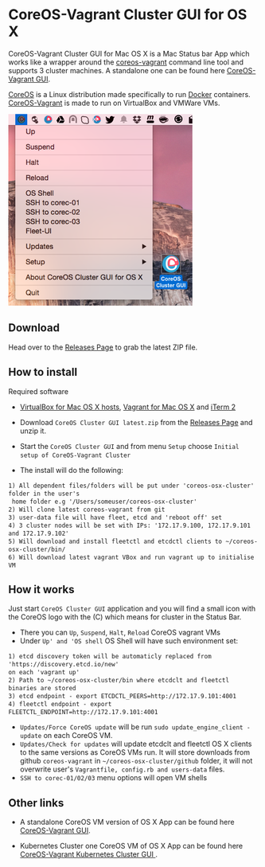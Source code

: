 CoreOS-Vagrant Cluster GUI for OS X
============================

CoreOS-Vagrant Cluster GUI for Mac OS X is a Mac Status bar App which works like a wrapper around the [coreos-vagrant](https://github.com/coreos/coreos-vagrant) command line tool and supports 3 cluster machines. A standalone one can be found here [CoreOS-Vagrant GUI](https://github.com/rimusz/coreos-osx-gui).
 
[CoreOS](https://coreos.com) is a Linux distribution made specifically to run [Docker](https://www.docker.io/) containers.
[CoreOS-Vagrant](https://github.com/coreos/coreos-vagrant) is made to run on VirtualBox and VMWare VMs.

![CoreOS-Vagrant-Cluster-GUI](coreos-vagrant-cluster-gui.png "CoreOS-Vagrant-Cluster-GUI")

Download
--------
Head over to the [Releases Page](https://github.com/rimusz/coreos-osx-gui-cluster/releases) to grab the latest ZIP file.


How to install
----------

Required software
* [VirtualBox for Mac OS X hosts](https://www.virtualbox.org/wiki/Downloads), [Vagrant for Mac OS X](http://www.vagrantup.com/downloads.html) and [iTerm 2](http://www.iterm2.com/#/section/downloads)

* Download `CoreOS Cluster GUI latest.zip` from the [Releases Page](https://github.com/rimusz/coreos-osx-gui-cluster/releases) and unzip it.
* Start the `CoreOS Cluster GUI` and from menu `Setup` choose `Initial setup of CoreOS-Vagrant Cluster` 
* The install will do the following:
````
1) All dependent files/folders will be put under 'coreos-osx-cluster' folder in the user's 
 home folder e.g '/Users/someuser/coreos-osx-cluster'
2) Will clone latest coreos-vagrant from git
3) user-data file will have fleet, etcd and 'reboot off' set
4) 3 cluster nodes will be set with IPs: '172.17.9.100, 172.17.9.101 and 172.17.9.102'
5) Will download and install fleetctl and etcdctl clients to ~/coreos-osx-cluster/bin/
6) Will download latest vagrant VBox and run vagrant up to initialise VM
````

How it works
------------

Just start `CoreOS Cluster GUI` application and you will find a small icon with the CoreOS logo with the (C) which means for cluster in the Status Bar.

* There you can `Up`, `Suspend`, `Halt`, `Reload` CoreOS vagrant VMs
* Under `Up' and 'OS shell` OS Shell will have such environment set:
````
1) etcd discovery token will be automaticly replaced from 'https://discovery.etcd.io/new' 
on each 'vagrant up'
2) Path to ~/coreos-osx-cluster/bin where etcdclt and fleetctl binaries are stored
3) etcd endpoint - export ETCDCTL_PEERS=http://172.17.9.101:4001
4) fleetctl endpoint - export FLEETCTL_ENDPOINT=http://172.17.9.101:4001
````

* `Updates/Force CoreOS update` will be run `sudo update_engine_client -update` on each CoreOS VM.
* `Updates/Check for updates` will update etcdclt and fleetctl OS X clients to the same versions as CoreOS VMs run. It will store downloads from github `coreos-vagrant` in `~/coreos-osx-cluster/github` folder, it will not overwrite user's `Vagrantfile, config.rb and users-data` files.
* `SSH to corec-01/02/03` menu options will open VM shells


Other links
-----------
* A standalone CoreOS VM version of OS X App can be found here [CoreOS-Vagrant GUI](https://github.com/rimusz/coreos-osx-gui).

* Kubernetes Cluster one CoreOS VM of OS X App can be found here [CoreOS-Vagrant Kubernetes Cluster GUI ](https://github.com/rimusz/coreos-osx-gui-kubernetes-cluster).
